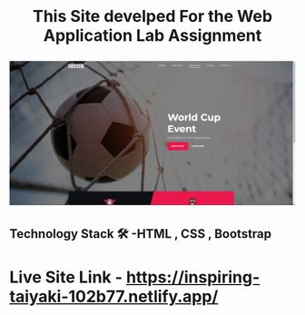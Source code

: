
<br />
<p align="center">
  <h1 align="center"Soccer</h1>

  <p align="center">
This Site develped For the Web Application Lab Assignment 
    
    
</p>

[![Site preview](/Screenshot_20230107_201026.png)](https://inspiring-taiyaki-102b77.netlify.app/)

## Technology Stack 🛠️ -HTML , CSS , Bootstrap 
# Live Site Link - https://inspiring-taiyaki-102b77.netlify.app/
